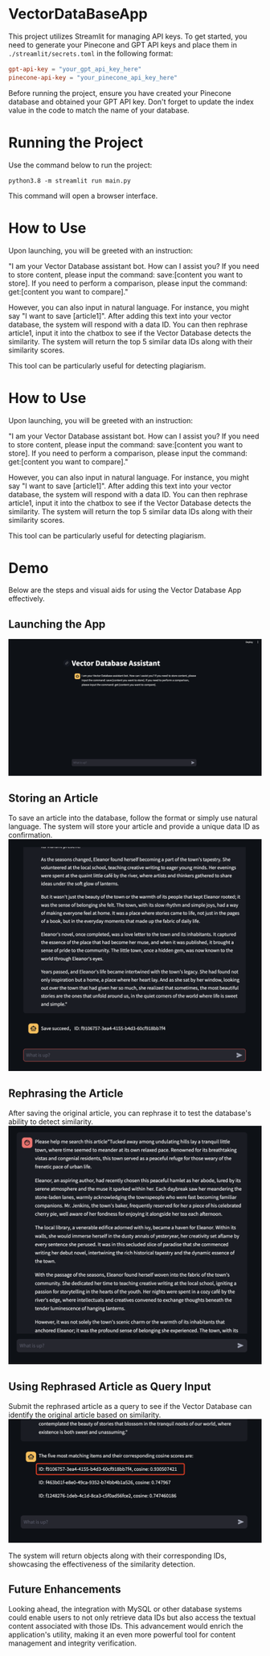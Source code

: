 # VectorDataBaseApp

This project utilizes Streamlit for managing API keys. To get started, you need to generate your Pinecone and GPT API keys and place them in `./streamlit/secrets.toml` in the following format:

```toml
gpt-api-key = "your_gpt_api_key_here"
pinecone-api-key = "your_pinecone_api_key_here"
```
Before running the project, ensure you have created your Pinecone database and obtained your GPT API key. Don't forget to update the index value in the code to match the name of your database.

# Running the Project
Use the command below to run the project:
```
python3.8 -m streamlit run main.py
```
This command will open a browser interface.

# How to Use
Upon launching, you will be greeted with an instruction:

"I am your Vector Database assistant bot. How can I assist you? If you need to store content, please input the command: save:[content you want to store]. If you need to perform a comparison, please input the command: get:[content you want to compare]."

However, you can also input in natural language. For instance, you might say "I want to save [article1]". After adding this text into your vector database, the system will respond with a data ID. You can then rephrase article1, input it into the chatbox to see if the Vector Database detects the similarity. The system will return the top 5 similar data IDs along with their similarity scores.

This tool can be particularly useful for detecting plagiarism.

# How to Use
Upon launching, you will be greeted with an instruction:

"I am your Vector Database assistant bot. How can I assist you? If you need to store content, please input the command: save:[content you want to store]. If you need to perform a comparison, please input the command: get:[content you want to compare]."

However, you can also input in natural language. For instance, you might say "I want to save [article1]". After adding this text into your vector database, the system will respond with a data ID. You can then rephrase article1, input it into the chatbox to see if the Vector Database detects the similarity. The system will return the top 5 similar data IDs along with their similarity scores.

This tool can be particularly useful for detecting plagiarism.

# Demo
Below are the steps and visual aids for using the Vector Database App effectively.

## Launching the App
![](pictures/WelcomePage.png)

## Storing an Article
To save an article into the database, follow the format or simply use natural language. The system will store your article and provide a unique data ID as confirmation.
![](pictures/SavedOriginalArticle.png)

## Rephrasing the Article
After saving the original article, you can rephrase it to test the database's ability to detect similarity.
![](pictures/SearchArticle.png)

## Using Rephrased Article as Query Input
Submit the rephrased article as a query to see if the Vector Database can identify the original article based on similarity.
![](pictures/SearchResult.png)

The system will return objects along with their corresponding IDs, showcasing the effectiveness of the similarity detection.

## Future Enhancements
Looking ahead, the integration with MySQL or other database systems could enable users to not only retrieve data IDs but also access the textual content associated with those IDs. This advancement would enrich the application's utility, making it an even more powerful tool for content management and integrity verification.
